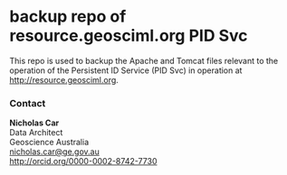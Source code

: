 # backup repo of resource.geosciml.org PID Svc
This repo is used to backup the Apache and Tomcat files relevant to the operation of the Persistent ID Service (PID Svc) in operation at http://resource.geosciml.org.

### Contact
**Nicholas Car**  
Data Architect  
Geoscience Australia  
<nicholas.car@ge.gov.au>  
<http://orcid.org/0000-0002-8742-7730>  

